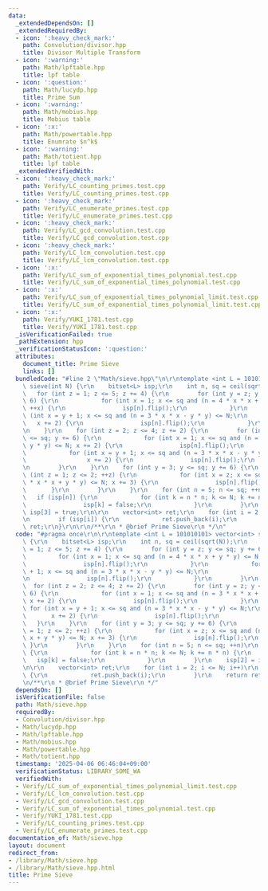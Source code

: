 ```yaml
---
data:
  _extendedDependsOn: []
  _extendedRequiredBy:
  - icon: ':heavy_check_mark:'
    path: Convolution/divisor.hpp
    title: Divisor Multiple Transform
  - icon: ':warning:'
    path: Math/lpftable.hpp
    title: lpf table
  - icon: ':question:'
    path: Math/lucydp.hpp
    title: Prime Sum
  - icon: ':warning:'
    path: Math/mobius.hpp
    title: Mobius table
  - icon: ':x:'
    path: Math/powertable.hpp
    title: Enumrate $n^k$
  - icon: ':warning:'
    path: Math/totient.hpp
    title: lpf table
  _extendedVerifiedWith:
  - icon: ':heavy_check_mark:'
    path: Verify/LC_counting_primes.test.cpp
    title: Verify/LC_counting_primes.test.cpp
  - icon: ':heavy_check_mark:'
    path: Verify/LC_enumerate_primes.test.cpp
    title: Verify/LC_enumerate_primes.test.cpp
  - icon: ':heavy_check_mark:'
    path: Verify/LC_gcd_convolution.test.cpp
    title: Verify/LC_gcd_convolution.test.cpp
  - icon: ':heavy_check_mark:'
    path: Verify/LC_lcm_convolution.test.cpp
    title: Verify/LC_lcm_convolution.test.cpp
  - icon: ':x:'
    path: Verify/LC_sum_of_exponential_times_polynomial.test.cpp
    title: Verify/LC_sum_of_exponential_times_polynomial.test.cpp
  - icon: ':x:'
    path: Verify/LC_sum_of_exponential_times_polynomial_limit.test.cpp
    title: Verify/LC_sum_of_exponential_times_polynomial_limit.test.cpp
  - icon: ':x:'
    path: Verify/YUKI_1781.test.cpp
    title: Verify/YUKI_1781.test.cpp
  _isVerificationFailed: true
  _pathExtension: hpp
  _verificationStatusIcon: ':question:'
  attributes:
    document_title: Prime Sieve
    links: []
  bundledCode: "#line 2 \"Math/sieve.hpp\"\n\r\ntemplate <int L = 101010101> vector<int>\
    \ sieve(int N) {\r\n    bitset<L> isp;\r\n    int n, sq = ceil(sqrt(N));\r\n \
    \   for (int z = 1; z <= 5; z += 4) {\r\n        for (int y = z; y <= sq; y +=\
    \ 6) {\r\n            for (int x = 1; x <= sq and (n = 4 * x * x + y * y) <= N;\
    \ ++x) {\r\n                isp[n].flip();\r\n            }\r\n            for\
    \ (int x = y + 1; x <= sq and (n = 3 * x * x - y * y) <= N;\r\n              \
    \   x += 2) {\r\n                isp[n].flip();\r\n            }\r\n        }\r\
    \n    }\r\n    for (int z = 2; z <= 4; z += 2) {\r\n        for (int y = z; y\
    \ <= sq; y += 6) {\r\n            for (int x = 1; x <= sq and (n = 3 * x * x +\
    \ y * y) <= N; x += 2) {\r\n                isp[n].flip();\r\n            }\r\n\
    \            for (int x = y + 1; x <= sq and (n = 3 * x * x - y * y) <= N;\r\n\
    \                 x += 2) {\r\n                isp[n].flip();\r\n            }\r\
    \n        }\r\n    }\r\n    for (int y = 3; y <= sq; y += 6) {\r\n        for\
    \ (int z = 1; z <= 2; ++z) {\r\n            for (int x = z; x <= sq and (n = 4\
    \ * x * x + y * y) <= N; x += 3) {\r\n                isp[n].flip();\r\n     \
    \       }\r\n        }\r\n    }\r\n    for (int n = 5; n <= sq; ++n)\r\n     \
    \   if (isp[n]) {\r\n            for (int k = n * n; k <= N; k += n * n) {\r\n\
    \                isp[k] = false;\r\n            }\r\n        }\r\n    isp[2] =\
    \ isp[3] = true;\r\n\r\n    vector<int> ret;\r\n    for (int i = 2; i <= N; i++)\r\
    \n        if (isp[i]) {\r\n            ret.push_back(i);\r\n        }\r\n    return\
    \ ret;\r\n}\r\n\r\n/**\r\n * @brief Prime Sieve\r\n */\n"
  code: "#pragma once\r\n\r\ntemplate <int L = 101010101> vector<int> sieve(int N)\
    \ {\r\n    bitset<L> isp;\r\n    int n, sq = ceil(sqrt(N));\r\n    for (int z\
    \ = 1; z <= 5; z += 4) {\r\n        for (int y = z; y <= sq; y += 6) {\r\n   \
    \         for (int x = 1; x <= sq and (n = 4 * x * x + y * y) <= N; ++x) {\r\n\
    \                isp[n].flip();\r\n            }\r\n            for (int x = y\
    \ + 1; x <= sq and (n = 3 * x * x - y * y) <= N;\r\n                 x += 2) {\r\
    \n                isp[n].flip();\r\n            }\r\n        }\r\n    }\r\n  \
    \  for (int z = 2; z <= 4; z += 2) {\r\n        for (int y = z; y <= sq; y +=\
    \ 6) {\r\n            for (int x = 1; x <= sq and (n = 3 * x * x + y * y) <= N;\
    \ x += 2) {\r\n                isp[n].flip();\r\n            }\r\n           \
    \ for (int x = y + 1; x <= sq and (n = 3 * x * x - y * y) <= N;\r\n          \
    \       x += 2) {\r\n                isp[n].flip();\r\n            }\r\n     \
    \   }\r\n    }\r\n    for (int y = 3; y <= sq; y += 6) {\r\n        for (int z\
    \ = 1; z <= 2; ++z) {\r\n            for (int x = z; x <= sq and (n = 4 * x *\
    \ x + y * y) <= N; x += 3) {\r\n                isp[n].flip();\r\n           \
    \ }\r\n        }\r\n    }\r\n    for (int n = 5; n <= sq; ++n)\r\n        if (isp[n])\
    \ {\r\n            for (int k = n * n; k <= N; k += n * n) {\r\n             \
    \   isp[k] = false;\r\n            }\r\n        }\r\n    isp[2] = isp[3] = true;\r\
    \n\r\n    vector<int> ret;\r\n    for (int i = 2; i <= N; i++)\r\n        if (isp[i])\
    \ {\r\n            ret.push_back(i);\r\n        }\r\n    return ret;\r\n}\r\n\r\
    \n/**\r\n * @brief Prime Sieve\r\n */"
  dependsOn: []
  isVerificationFile: false
  path: Math/sieve.hpp
  requiredBy:
  - Convolution/divisor.hpp
  - Math/lucydp.hpp
  - Math/lpftable.hpp
  - Math/mobius.hpp
  - Math/powertable.hpp
  - Math/totient.hpp
  timestamp: '2025-04-06 06:46:04+09:00'
  verificationStatus: LIBRARY_SOME_WA
  verifiedWith:
  - Verify/LC_sum_of_exponential_times_polynomial_limit.test.cpp
  - Verify/LC_lcm_convolution.test.cpp
  - Verify/LC_gcd_convolution.test.cpp
  - Verify/LC_sum_of_exponential_times_polynomial.test.cpp
  - Verify/YUKI_1781.test.cpp
  - Verify/LC_counting_primes.test.cpp
  - Verify/LC_enumerate_primes.test.cpp
documentation_of: Math/sieve.hpp
layout: document
redirect_from:
- /library/Math/sieve.hpp
- /library/Math/sieve.hpp.html
title: Prime Sieve
---
```

